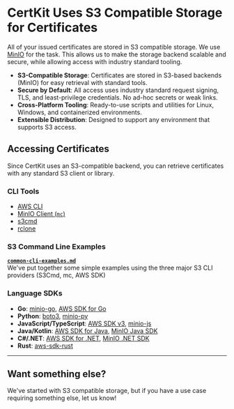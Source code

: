 # CertKit Uses S3 Compatible Storage for Certificates

All of your issued certificates are stored in S3 compatible storage.  We use [MinIO](https://www.min.io/) for the task.  This allows us to make the storage backend scalable and secure, while allowing access with industry standard tooling.

- **S3-Compatible Storage**: Certificates are stored in S3-based backends (MinIO) for easy retrieval with standard tools.  
- **Secure by Default**: All access uses industry standard request signing, TLS, and least-privilege credentials. No ad-hoc secrets or weak links.  
- **Cross-Platform Tooling**: Ready-to-use scripts and utilities for Linux, Windows, and containerized environments.  
- **Extensible Distribution**: Designed to support any environment that supports S3 access.


## Accessing Certificates

Since CertKit uses an S3-compatible backend, you can retrieve certificates with any standard S3 client or library.  

### CLI Tools
- [AWS CLI](https://docs.aws.amazon.com/cli/)  
- [MinIO Client (`mc`)](https://docs.min.io/community/minio-object-store/reference/minio-mc.html)  
- [s3cmd](https://s3tools.org/s3cmd)  
- [rclone](https://rclone.org/s3/)  

### S3 Command Line Examples

**[`common-cli-examples.md`](./common-cli-examples.md)**  
  We've put together some simple examples using the three major S3 CLI providers (S3Cmd, mc, AWS SDK)

### Language SDKs
- **Go**: [minio-go](https://github.com/minio/minio-go), [AWS SDK for Go](https://docs.aws.amazon.com/sdk-for-go/v2/developer-guide/welcome.html)  
- **Python**: [boto3](https://boto3.amazonaws.com/), [minio-py](https://github.com/minio/minio-py)  
- **JavaScript/TypeScript**: [AWS SDK v3](https://github.com/aws/aws-sdk-js-v3), [minio-js](https://github.com/minio/minio-js)  
- **Java/Kotlin**: [AWS SDK for Java](https://aws.amazon.com/sdk-for-java/), [MinIO Java SDK](https://github.com/minio/minio-java)  
- **C#/.NET**: [AWS SDK for .NET](https://github.com/aws/aws-sdk-net), [MinIO .NET SDK](https://github.com/minio/minio-dotnet)  
- **Rust**: [aws-sdk-rust](https://github.com/awslabs/aws-sdk-rust)  

---

## Want something else?
We've started with S3 compatible storage, but if you have a use case requiring something else, let us know!
